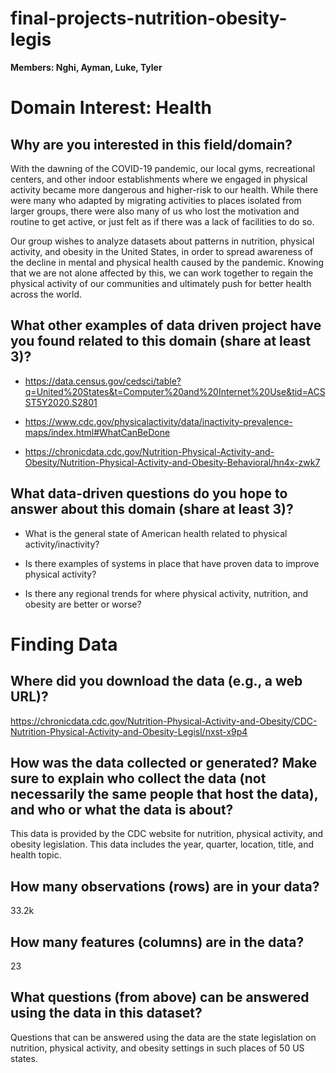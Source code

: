 # final-projects-nutrition-obesity-legis
**Members: Nghi, Ayman, Luke, Tyler**
# Domain Interest: Health

## Why are you interested in this field/domain? 

With the dawning of the COVID-19 pandemic, our local gyms, recreational centers, and other indoor establishments where we engaged in physical activity became more dangerous and higher-risk to our health. While there were many who adapted by migrating activities to places isolated from larger groups, there were also many of us who lost the motivation and routine to get active, or just felt as if there was a lack of facilities to do so.  

Our group wishes to analyze datasets about patterns in nutrition, physical activity, and obesity in the United States, in order to spread awareness of the decline in mental and physical health caused by the pandemic. Knowing that we are not alone affected by this, we can work together to regain the physical activity of our communities and ultimately push for better health across the world. 

## What other examples of data driven project have you found related to this domain (share at least 3)? 

* <https://data.census.gov/cedsci/table?q=United%20States&t=Computer%20and%20Internet%20Use&tid=ACSST5Y2020.S2801> 

* <https://www.cdc.gov/physicalactivity/data/inactivity-prevalence-maps/index.html#WhatCanBeDone> 

* <https://chronicdata.cdc.gov/Nutrition-Physical-Activity-and-Obesity/Nutrition-Physical-Activity-and-Obesity-Behavioral/hn4x-zwk7> 

## What data-driven questions do you hope to answer about this domain (share at least 3)? 

* What is the general state of American health related to physical activity/inactivity?

* Is there examples of systems in place that have proven data to improve physical activity?

* Is there any regional trends for where physical activity, nutrition, and obesity are better or worse?

# Finding Data 

## Where did you download the data (e.g., a web URL)? 

<https://chronicdata.cdc.gov/Nutrition-Physical-Activity-and-Obesity/CDC-Nutrition-Physical-Activity-and-Obesity-Legisl/nxst-x9p4>  

## How was the data collected or generated? Make sure to explain who collect the data (not necessarily the same people that host the data), and who or what the data is about? 

This data is provided by the CDC website for nutrition, physical activity, and obesity legislation. This data includes the year, quarter, location, title, and health topic.  

## How many observations (rows) are in your data? 

33.2k 

## How many features (columns) are in the data? 

23

## What questions (from above) can be answered using the data in this dataset? 

Questions that can be answered using the data are the state legislation on nutrition, physical activity, and obesity settings in such places of 50 US states.  

